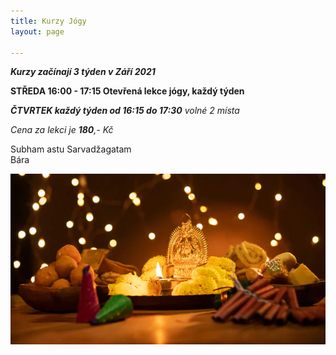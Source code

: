 ```yaml
---
title: Kurzy Jógy
layout: page

---
```

**_Kurzy začínají 3 týden v Září 2021_**

**STŘEDA 16:00 - 17:15 Otevřená lekce jógy, každý týden**

**_ČTVRTEK každý týden od 16:15 do 17:30_** _volné 2 místa_

_Cena za lekci je **180**,- Kč_

Subham astu Sarvadžagatam  
Bára

![](/uploads/diwaliposterimage-1.webp)